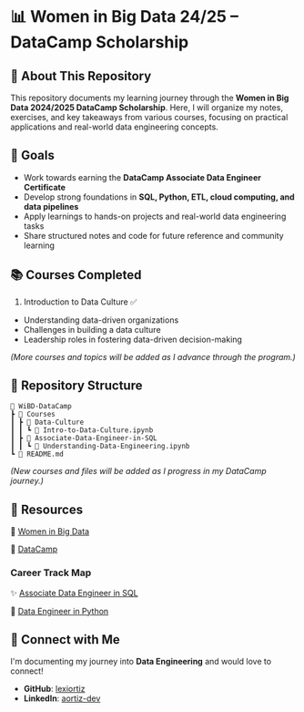 # 📊 Women in Big Data 24/25 – DataCamp Scholarship
## 🎯 About This Repository
This repository documents my learning journey through the **Women in Big Data 2024/2025 DataCamp Scholarship**. Here, I will organize my notes, exercises, and key takeaways from various courses, focusing on practical applications and real-world data engineering concepts.

## 🚀 Goals
* Work towards earning the **DataCamp Associate Data Engineer Certificate**
* Develop strong foundations in **SQL, Python, ETL, cloud computing, and data pipelines**
* Apply learnings to hands-on projects and real-world data engineering tasks
* Share structured notes and code for future reference and community learning

## 📚 Courses Completed
1. Introduction to Data Culture ✅
  * Understanding data-driven organizations
  * Challenges in building a data culture
  * Leadership roles in fostering data-driven decision-making

*(More courses and topics will be added as I advance through the program.)*

## 📂 Repository Structure
```
📁 WiBD-DataCamp
┣ 📂 Courses
┃ ┣ 📂 Data-Culture
┃ ┃ ┗ 📝 Intro-to-Data-Culture.ipynb
┃ ┣ 📂 Associate-Data-Engineer-in-SQL
┃ ┃ ┗ 📝 Understanding-Data-Engineering.ipynb
┗ 📜 README.md
```
*(New courses and files will be added as I progress in my DataCamp journey.)*

## 🔗 Resources
👭 [Women in Big Data](https://www.womeninbigdata.org/)

📗 [DataCamp](https://app.datacamp.com/)

### Career Track Map
✨ [Associate Data Engineer in SQL](https://app.datacamp.com/learn/career-tracks/associate-data-engineer-in-sql)

🌻 [Data Engineer in Python](https://app.datacamp.com/learn/career-tracks/data-engineer-in-python)

## 🤝 Connect with Me
I'm documenting my journey into **Data Engineering** and would love to connect!

- **GitHub**: [lexiortiz](https://github.com/lexiortiz)
- **LinkedIn**: [aortiz-dev](https://www.linkedin.com/in/aortiz-dev/)

